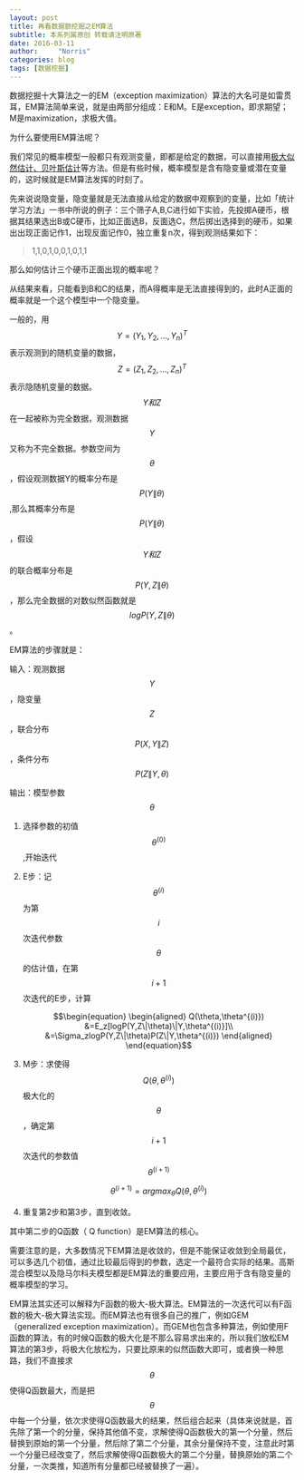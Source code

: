 ```yaml
---
layout: post
title: 再看数据额挖掘之EM算法
subtitle: 本系列属原创 转载请注明原著
date: 2016-03-11
author:     "Norris"
categories: blog
tags: [数据挖掘]
---
```


数据挖掘十大算法之一的EM（exception maximization）算法的大名可是如雷贯耳，EM算法简单来说，就是由两部分组成：E和M。E是exception，即求期望；M是maximization，求极大值。

为什么要使用EM算法呢？

我们常见的概率模型一般都只有观测变量，即都是给定的数据，可以直接用[极大似然估计、贝叶斯估计](http://blog.csdn.net/yangliuy/article/details/8296481)等方法。但是有些时候，概率模型是含有隐变量或潜在变量的，这时候就是EM算法发挥的时刻了。

先来说说隐变量，隐变量就是无法直接从给定的数据中观察到的变量，比如「统计学习方法」一书中所说的例子：三个筛子A,B,C进行如下实验，先投掷A硬币，根据其结果选出B或C硬币，比如正面选B，反面选C，然后掷出选择到的硬币，如果出出现正面记作1，出现反面记作0，独立重复n次，得到观测结果如下：

> 1,1,0,1,0,0,1,0,1,1

那么如何估计三个硬币正面出现的概率呢？

从结果来看，只能看到B和C的结果，而A得概率是无法直接得到的，此时A正面的概率就是一个这个模型中一个隐变量。

一般的，用$$Y=(Y_1,Y_2,...,Y_n)^T$$表示观测到的随机变量的数据，$$Z=(Z_1,Z_2,...,Z_n)^T$$表示隐随机变量的数据。$$Y和Z$$在一起被称为完全数据，观测数据$$Y$$又称为不完全数据。参数空间为$$\theta$$，假设观测数据Y的概率分布是$$P(Y\|\theta)$$,那么其概率分布是$$P(Y\|\theta)$$，假设$$Y和Z$$的联合概率分布是$$P(Y,Z\|\theta)$$，那么完全数据的对数似然函数就是$$logP(Y,Z\|\theta)$$。

EM算法的步骤就是：

输入：观测数据$$Y$$，隐变量$$Z$$，联合分布$$P(X,Y\|Z)$$，条件分布$$P(Z\|Y,\theta)$$

输出：模型参数$$\theta$$

1. 选择参数的初值$$\theta^{(0)}$$,开始迭代
2. E步：记$$\theta^{(i)}$$为第$$i$$次迭代参数$$\theta$$的估计值，在第$$i+1$$次迭代的E步，计算

	$$\begin{equation}
	\begin{aligned}
	Q(\theta,\theta^{(i)}) &=E_z[logP(Y,Z\|\theta)\|Y,\theta^{(i)}]\\
	 &=\Sigma_zlogP(Y,Z\|\theta)P(Z\|Y,\theta^{(i)})
	\end{aligned}
	\end{equation}$$

3. M步：求使得$$Q(\theta,\theta^{(i)})$$极大化的$$\theta$$，确定第$$i+1$$次迭代的参数值$$\theta^{(i+1)}$$

	$$\theta^{(i+1)}=argmax_{\theta}Q(\theta,\theta^{(i)})$$

4. 重复第2步和第3步，直到收敛。

其中第二步的Q函数（	Q function）是EM算法的核心。

需要注意的是，大多数情况下EM算法是收敛的，但是不能保证收敛到全局最优，可以多选几个初值，通过比较最后得到的参数，选定一个最符合实际的结果。高斯混合模型以及隐马尔科夫模型都是EM算法的重要应用，主要应用于含有隐变量的概率模型的学习。

EM算法其实还可以解释为F函数的极大-极大算法。EM算法的一次迭代可以有F函数的极大-极大算法实现。而EM算法也有很多自己的推广，例如GEM（generalized exception maximization）。而GEM也包含多种算法，例如使用F函数的算法，有的时候Q函数的极大化是不那么容易求出来的，所以我们放松EM算法的第3步，将极大化放松为，只要比原来的似然函数大即可，或者换一种思路，我们不直接求$$\theta$$使得Q函数最大，而是把$$\theta$$中每一个分量，依次求使得Q函数最大的结果，然后组合起来（具体来说就是，首先除了第一个的分量，保持其他值不变，求解使得Q函数极大的第一个分量，然后替换到原始的第一个分量，然后除了第二个分量，其余分量保持不变，注意此时第一个分量已经改变了，然后求解使得Q函数极大的第二个分量，替换原始的第二个分量，一次类推，知道所有分量都已经被替换了一遍）。